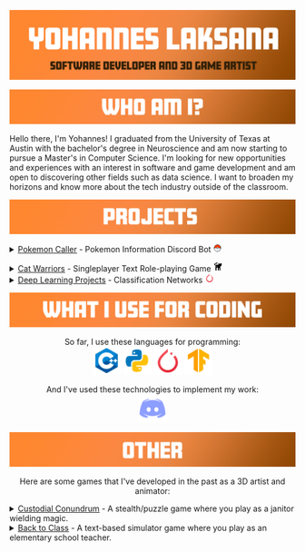 
![Header](https://raw.githubusercontent.com/ylaksana/ylaksana/main/master/resources/main%20banner.jpg "Header")


![Header](https://raw.githubusercontent.com/ylaksana/ylaksana/main/master/resources/intro.jpg "Header")


Hello there, I'm Yohannes! I graduated from the University of Texas at Austin with the bachelor's degree in Neuroscience and am now starting to pursue a Master's in Computer Science. I'm looking for new opportunities and experiences with an interest in software and game development and am open to discovering other fields such as data science. I want to broaden my horizons and know more about the tech industry outside of the classroom.

![Header](https://raw.githubusercontent.com/ylaksana/ylaksana/main/master/resources/projects.jpg "Header")
<details>
    <summary>
        <a href="https://github.com/ylaksana/pokemonCaller"><u>Pokemon Caller</u></a> - Pokemon Information Discord Bot <img src = 'https://raw.githubusercontent.com/ylaksana/ylaksana/main/master/resources/icons8-pokeball-48.png' title='PokeCaller' alt='Python' width='15'/>
    </summary>
    This is a discord bot that pulls information about a specific Pokemon from an external API. It can display various attributes of a given Pokemon such as its ID, name, moves, stats, etc.
    This bot also manages a PostgreSQL database that allows users to create and battle Pokemon. User input can be made to create a Pokemon instance as an entry in the database with its own unique ID, abilities, and battle stats. Additionally, users can make inputs that can manipulate Pokemon instances that belong to them and interact with other users' Pokemon instances through battles.<br>
</p>

Here is an example of what it can do so far:

<img src = 'https://raw.githubusercontent.com/ylaksana/ylaksana/main/master/resources/pokeCallerExample.JPG' title='C++' alt='Python' width='300'>
</details>
</p>

<details>
    <summary>
        <a href="https://github.com/ylaksana/CatWarriors"><u>Cat Warriors</u></a> - Singleplayer Text Role-playing Game <img src = 'https://raw.githubusercontent.com/ylaksana/ylaksana/main/master/resources/icons8-cat-butt-30.png' title='PokeCaller' alt='Python' width='17'/>
    </summary>
    This project is a text-based RPG adventure game where the player uses a team of cat warriors to explore the world and fight enemy pets. This was my first project that I've done in C++ and my first video game project. I wanted to try making a video game with the skills I learned in my coding classes and the work was fulfilling as I had freedom in creativity, designing the game from scratch such as classes, enemies, attacks, and functions for interactions.
    <br>
</p>
</details>

<details>
    <summary>
        <a href="https://github.com/ylaksana/Deep-Learning-Projects"><u>Deep Learning Projects</u></a> - Classification Networks <img src = 'https://raw.githubusercontent.com/ylaksana/ylaksana/main/master/resources/icons8-pytorch-48.png' title='PokeCaller' alt='Python' width='17'/>
    </summary>
    These are class projects that involved designing and optimizing neural networks. These networks utilize the PyTorch library in Python they deal with challenges such as objection detection and computer vision using batched images. The projects I have undertaken in the class so far
    involve training convolutional and fully convolutional networks to classify various objects in road
    settings.
    <br>
</p>
</details>

![Header](https://raw.githubusercontent.com/ylaksana/ylaksana/main/master/resources/languages.jpg "Header")

<p align = 'center'>
So far, I use these languages for programming:<br>
<img src = 'https://raw.githubusercontent.com/ylaksana/ylaksana/main/master/resources/icons8-c%2B%2B-48.png' title='C++' alt='Python' width='50
'/>
<img src = 'https://raw.githubusercontent.com/ylaksana/ylaksana/main/master/resources/icons8-python-48.png' title='Python' alt='Python' width='50'/>
<img src = 'https://raw.githubusercontent.com/ylaksana/ylaksana/main/master/resources/icons8-pytorch-48.png' title='Python' alt='Python' width='50'/>
<img src = 'https://raw.githubusercontent.com/ylaksana/ylaksana/main/master/resources/icons8-tensorflow-48.png' title='Python' alt='Python' width='50'/>
<p align = 'center'>
And I've used these technologies to implement my work:<br>
<img src = 'https://raw.githubusercontent.com/ylaksana/ylaksana/main/master/resources/icons8-discord-48.png' title='Discord' alt='Python' width='50'/>



</p>

![Header](https://raw.githubusercontent.com/ylaksana/ylaksana/main/master/resources/other.jpg "Header")
<p align = 'center'>
Here are some games that I've developed in the past as a 3D artist and animator: <br>

<details>
    <summary>
    <a href="https://aisle2.itch.io/custodial-conundrum"><u>Custodial Conundrum</u></a> - A stealth/puzzle game where you play as a janitor wielding magic.
    </summary>
    This is a stealth/puzzle game that I developed in my senior year of university with 6 other game developers. This was an enjoyable project to be a part of. I had fun creating comedic animations and character models for this game. 
    We felt like janitors don't get enough appreciation for their work, so we decided that the player character would be an undervalued janitor working for a magical school of wizards and witches. The premise of this game is that the janitor would
    sneak through the school, steal various spells to gain power, and use them on the student body that undermined him.<br>
</details>

<details>
    <summary>
    <a href="https://simmer.io/@EdwinSilerio/back-to-class"><u>Back to Class</u></a> - A text-based simulator game where you play as an elementary school teacher. 
    </summary>
    This is a simulator game I developed during an internship with 6 other game developers. The game was interesting to work on as we had only 3 months of development time to
    complete the game so we had to use our time wisely. For this project, I worked on the character models and their animations. This game was meant for elementary and middle school teachers to test their knowledge on what to do in various situations
    with students such as rule-breaking and bullying. <br>
</details>

